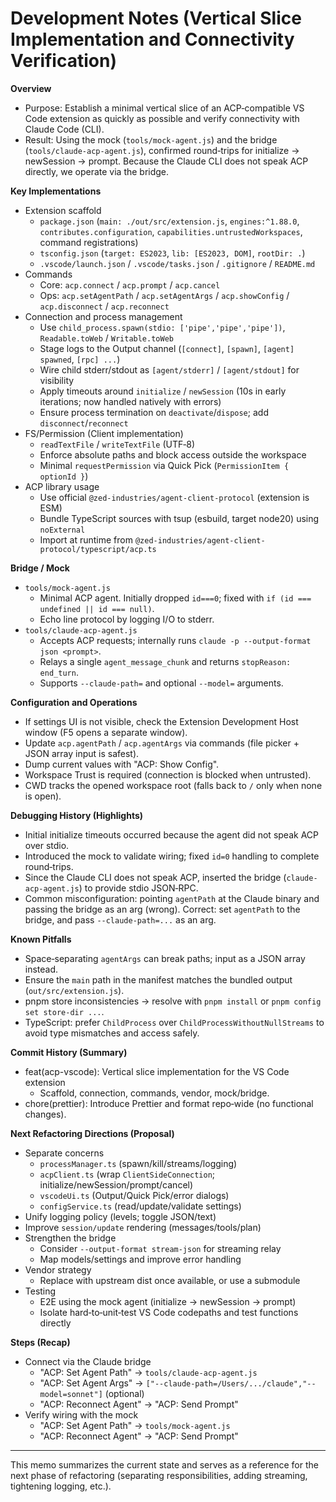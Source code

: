 # Development Notes (Vertical Slice Implementation and Connectivity Verification)

**Overview**
- Purpose: Establish a minimal vertical slice of an ACP‑compatible VS Code extension as quickly as possible and verify connectivity with Claude Code (CLI).
- Result: Using the mock (`tools/mock-agent.js`) and the bridge (`tools/claude-acp-agent.js`), confirmed round‑trips for initialize → newSession → prompt. Because the Claude CLI does not speak ACP directly, we operate via the bridge.

**Key Implementations**
- Extension scaffold
  - `package.json` (`main: ./out/src/extension.js`, `engines:^1.88.0`, `contributes.configuration`, `capabilities.untrustedWorkspaces`, command registrations)
  - `tsconfig.json` (`target: ES2023`, `lib: [ES2023, DOM]`, `rootDir: .`)
  - `.vscode/launch.json` / `.vscode/tasks.json` / `.gitignore` / `README.md`
- Commands
  - Core: `acp.connect` / `acp.prompt` / `acp.cancel`
  - Ops: `acp.setAgentPath` / `acp.setAgentArgs` / `acp.showConfig` / `acp.disconnect` / `acp.reconnect`
- Connection and process management
  - Use `child_process.spawn(stdio: ['pipe','pipe','pipe'])`, `Readable.toWeb` / `Writable.toWeb`
  - Stage logs to the Output channel (`[connect]`, `[spawn]`, `[agent] spawned`, `[rpc] ...`)
  - Wire child stderr/stdout as `[agent/stderr]` / `[agent/stdout]` for visibility
  - Apply timeouts around `initialize` / `newSession` (10s in early iterations; now handled natively with errors)
  - Ensure process termination on `deactivate`/`dispose`; add `disconnect`/`reconnect`
- FS/Permission (Client implementation)
  - `readTextFile` / `writeTextFile` (UTF‑8)
  - Enforce absolute paths and block access outside the workspace
  - Minimal `requestPermission` via Quick Pick (`PermissionItem { optionId }`)
- ACP library usage
  - Use official `@zed-industries/agent-client-protocol` (extension is ESM)
  - Bundle TypeScript sources with tsup (esbuild, target node20) using `noExternal`
  - Import at runtime from `@zed-industries/agent-client-protocol/typescript/acp.ts`

**Bridge / Mock**
- `tools/mock-agent.js`
  - Minimal ACP agent. Initially dropped `id===0`; fixed with `if (id === undefined || id === null)`.
  - Echo line protocol by logging I/O to stderr.
- `tools/claude-acp-agent.js`
  - Accepts ACP requests; internally runs `claude -p --output-format json <prompt>`.
  - Relays a single `agent_message_chunk` and returns `stopReason: end_turn`.
  - Supports `--claude-path=` and optional `--model=` arguments.

**Configuration and Operations**
- If settings UI is not visible, check the Extension Development Host window (F5 opens a separate window).
- Update `acp.agentPath` / `acp.agentArgs` via commands (file picker + JSON array input is safest).
- Dump current values with "ACP: Show Config".
- Workspace Trust is required (connection is blocked when untrusted).
- CWD tracks the opened workspace root (falls back to `/` only when none is open).

**Debugging History (Highlights)**
- Initial initialize timeouts occurred because the agent did not speak ACP over stdio.
- Introduced the mock to validate wiring; fixed `id=0` handling to complete round‑trips.
- Since the Claude CLI does not speak ACP, inserted the bridge (`claude-acp-agent.js`) to provide stdio JSON‑RPC.
- Common misconfiguration: pointing `agentPath` at the Claude binary and passing the bridge as an arg (wrong). Correct: set `agentPath` to the bridge, and pass `--claude-path=...` as an arg.

**Known Pitfalls**
- Space‑separating `agentArgs` can break paths; input as a JSON array instead.
- Ensure the `main` path in the manifest matches the bundled output (`out/src/extension.js`).
- pnpm store inconsistencies → resolve with `pnpm install` or `pnpm config set store-dir ...`.
- TypeScript: prefer `ChildProcess` over `ChildProcessWithoutNullStreams` to avoid type mismatches and access safely.

**Commit History (Summary)**
- feat(acp-vscode): Vertical slice implementation for the VS Code extension
  - Scaffold, connection, commands, vendor, mock/bridge.
- chore(prettier): Introduce Prettier and format repo‑wide (no functional changes).

**Next Refactoring Directions (Proposal)**
- Separate concerns
  - `processManager.ts` (spawn/kill/streams/logging)
  - `acpClient.ts` (wrap `ClientSideConnection`; initialize/newSession/prompt/cancel)
  - `vscodeUi.ts` (Output/Quick Pick/error dialogs)
  - `configService.ts` (read/update/validate settings)
- Unify logging policy (levels; toggle JSON/text)
- Improve `session/update` rendering (messages/tools/plan)
- Strengthen the bridge
  - Consider `--output-format stream-json` for streaming relay
  - Map models/settings and improve error handling
- Vendor strategy
  - Replace with upstream dist once available, or use a submodule
- Testing
  - E2E using the mock agent (initialize → newSession → prompt)
  - Isolate hard‑to‑unit‑test VS Code codepaths and test functions directly

**Steps (Recap)**
- Connect via the Claude bridge
  - "ACP: Set Agent Path" → `tools/claude-acp-agent.js`
  - "ACP: Set Agent Args" → `["--claude-path=/Users/.../claude","--model=sonnet"]` (optional)
  - "ACP: Reconnect Agent" → "ACP: Send Prompt"
- Verify wiring with the mock
  - "ACP: Set Agent Path" → `tools/mock-agent.js`
  - "ACP: Reconnect Agent" → "ACP: Send Prompt"

---
This memo summarizes the current state and serves as a reference for the next phase of refactoring (separating responsibilities, adding streaming, tightening logging, etc.).
